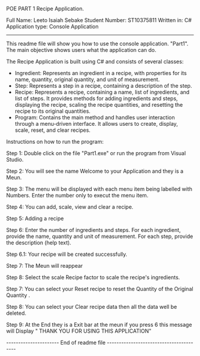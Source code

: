 POE PART 1 Recipe Application.

Full Name: Leeto Isaiah Sebake
Student Number: ST10375811
Written in: C#
Application type: Console Application
 
-----------------------------------------------------------

This readme file will show you how to use the console application.
"Part1". The main objective shows users what the application can do. 

The Recipe Application is built using C# and consists of several classes:  
 
- Ingredient: Represents an ingredient in a recipe, with properties for its name, quantity, original quantity, and unit of measurement. 
- Step: Represents a step in a recipe, containing a description of the step.
- Recipe: Represents a recipe, containing a name, list of ingredients, and list of steps. It provides methods for adding ingredients and steps, displaying the recipe, scaling the recipe quantities, and resetting    the recipe to its original quantities.
- Program: Contains the main method and handles user interaction through a menu-driven interface. It allows users to create, display, scale, reset, and clear recipes.


Instructions on how to run the program:

Step 1:		Double click on the file "Part1.exe" or run the program
		      from Visual Studio.

Step 2:		You will see the name Welcome to your Application and they is a Meun.
	

Step 3:		The menu will be displayed with each menu item being labelled
		      with Numbers. Enter the number only to execut the menu item.

Step 4: 	You can add, scale, view and clear a recipe.

Step 5:		Adding a recipe

Step 6:		Enter the number of ingredients and steps. For each
		      ingredient, provide the name, quantity and unit of measurement.
		      For each step, provide the description (help text).

Step 6.1:	Your recipe will be created successfully.

Step 7:		The Meun will reappear

Step 8:		Select the scale Recipe factor to scale the recipe's ingredients.
	

Step 7:		You can select your Reset recipe to reset the  Quantity of  the Original Quantity .

Step 8:		You can select your Clear recipe data then all the data well be deleted.

Step 9:		At the End they is a Exit bar at the meun if you press 6 this message will Display "
		THANK YOU FOR USING THIS APPLICATION"


---------------------- End of readme file ----------------------------------------
